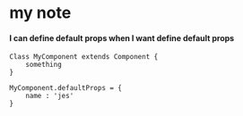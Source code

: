 # my note

#### I can define default props when I want define default props
    
    Class MyComponent extends Component {
        something
    }
    
    MyComponent.defaultProps = {
        name : 'jes'
    }
